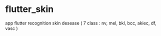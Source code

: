 # flutter_skin
app flutter recognition skin desease ( 7 class : nv, mel, bkl, bcc, akiec, df, vasc )
